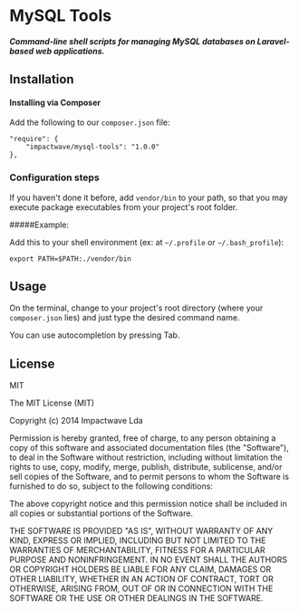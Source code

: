 # MySQL Tools

##### Command-line shell scripts for managing MySQL databases on Laravel-based web applications.

## Installation

#### Installing via Composer

Add the following to our `composer.json` file:

```
"require": {
    "impactwave/mysql-tools": "1.0.0"
},
```

### Configuration steps

If you haven't done it before, add `vendor/bin` to your path, so that you may execute package executables from your project's root folder.


#####Example:

Add this to your shell environment (ex: at `~/.profile` or `~/.bash_profile`):

	export PATH=$PATH:./vendor/bin

## Usage

On the terminal, change to your project's root directory (where your `composer.json` lies) and just type the desired command name.

You can use autocompletion by pressing Tab.

## License

MIT

The MIT License (MIT)

Copyright (c) 2014 Impactwave Lda

Permission is hereby granted, free of charge, to any person obtaining a copy of
this software and associated documentation files (the "Software"), to deal in
the Software without restriction, including without limitation the rights to
use, copy, modify, merge, publish, distribute, sublicense, and/or sell copies of
the Software, and to permit persons to whom the Software is furnished to do so,
subject to the following conditions:

The above copyright notice and this permission notice shall be included in all
copies or substantial portions of the Software.

THE SOFTWARE IS PROVIDED "AS IS", WITHOUT WARRANTY OF ANY KIND, EXPRESS OR
IMPLIED, INCLUDING BUT NOT LIMITED TO THE WARRANTIES OF MERCHANTABILITY, FITNESS
FOR A PARTICULAR PURPOSE AND NONINFRINGEMENT. IN NO EVENT SHALL THE AUTHORS OR
COPYRIGHT HOLDERS BE LIABLE FOR ANY CLAIM, DAMAGES OR OTHER LIABILITY, WHETHER
IN AN ACTION OF CONTRACT, TORT OR OTHERWISE, ARISING FROM, OUT OF OR IN
CONNECTION WITH THE SOFTWARE OR THE USE OR OTHER DEALINGS IN THE SOFTWARE.
